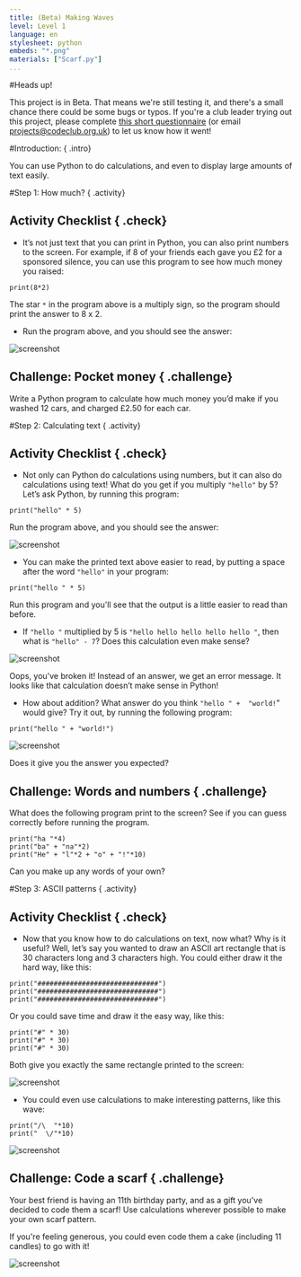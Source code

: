 ```yaml
---
title: (Beta) Making Waves
level: Level 1
language: en
stylesheet: python
embeds: "*.png"
materials: ["Scarf.py"]
...
```


#Heads up!

This project is in Beta. That means we're still testing it, and there's a small chance there could be some bugs or typos. If you're a club leader trying out this project, please complete <a href="https://docs.google.com/forms/d/1eMCfpYe3v7eYu5M8rSqLKlmq7cczLCLHx66csgyUyVU/viewform?usp=send_form" target="_blank">this short questionnaire</a> (or email projects@codeclub.org.uk) to let us know how it went!

#Introduction:  { .intro}

You can use Python to do calculations, and even to display large amounts of text easily.

#Step 1: How much? { .activity}
## Activity Checklist { .check}

+ It’s not just text that you can print in Python, you can also print numbers to the screen. For example, if 8 of your friends each gave you £2 for a sponsored silence, you can use this program to see how much money you raised:

```{.language-python}
print(8*2)
```

The star `*` in the program above is a multiply sign, so the program should print the answer to 8 x 2.

+ Run the program above, and you should see the answer:

![screenshot](shapes-calc.png)

## Challenge: Pocket money { .challenge}
Write a Python program to calculate how much money you’d make if you washed 12 cars, and charged £2.50 for each car.

#Step 2: Calculating text { .activity}
## Activity Checklist { .check}

+ Not only can Python do calculations using numbers, but it can also do calculations using text! What do you get if you multiply `"hello"` by 5? Let’s ask Python, by running this program:

```{.language-python}
print("hello" * 5)
```

Run the program above, and you should see the answer:

![screenshot](shapes-textcalc.png)

+ You can make the printed text above easier to read, by putting a space after the word `"hello"` in your program:

```{.language-python}
print("hello " * 5)
```

Run this program and you'll see that the output is a little easier to read than before.

+ If `"hello "` multiplied by 5 is `"hello hello hello hello hello "`, then what is `"hello" - 7`? Does this calculation even make sense?

![screenshot](shapes-minus.png)

Oops, you've broken it! Instead of an answer, we get an error message. It looks like that calculation doesn’t make sense in Python!

+ How about addition? What answer do you think `"hello " +  "world!`" would give? Try it out, by running the following program:

```{.language-python}
print("hello " + "world!")
```

![screenshot](shapes-textadd.png)

Does it give you the answer you expected?

## Challenge: Words and numbers { .challenge}
What does the following program print to the screen? See if you can guess correctly before running the program.

```{.language-python}
print("ha "*4)
print("ba" + "na"*2)
print("He" + "l"*2 + "o" + "!"*10)
```

Can you make up any words of your own?

#Step 3: ASCII patterns { .activity}
## Activity Checklist { .check}

+ Now that you know how to do calculations on text, now what? Why is it useful? Well, let’s say you wanted to draw an ASCII art rectangle that is 30 characters long and 3 characters high. You could either draw it the hard way, like this:

```{.language-python}
print("##############################")
print("##############################")
print("##############################")
```

Or you could save time and draw it the easy way, like this:

```{.language-python}
print("#" * 30)
print("#" * 30)
print("#" * 30)
```

Both give you exactly the same rectangle printed to the screen:

![screenshot](shapes-rect.png)

+ You could even use calculations to make interesting patterns, like this wave:

```{.language-python}
print("/\  "*10)
print("  \/"*10)
```

![screenshot](shapes-wave.png)

## Challenge: Code a scarf { .challenge}
Your best friend is having an 11th birthday party, and as a gift you've decided to code them a scarf! Use calculations wherever possible to make your own scarf pattern.

If you're feeling generous, you could even code them a cake (including 11 candles) to go with it!

![screenshot](shapes-birthday.png)